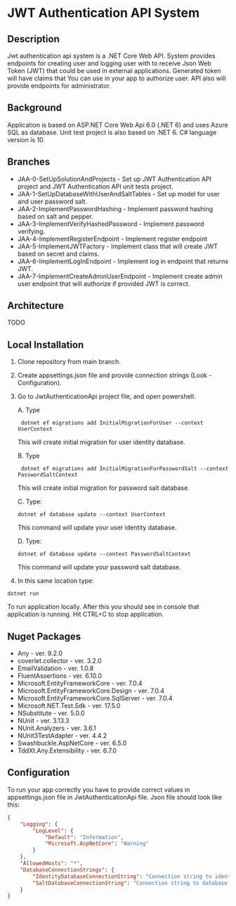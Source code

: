 # JWT Authentication API System

## Description
Jwt authentication api system is a .NET Core Web API. System provides endpoints for creating user and logging user with to receive Json Web Token (JWT) that could be used in external applications. 
Generated token will have claims that You can use in your app to authorize user. 
API also will provide endpoints for administrator.

## Background
Application is based on ASP.NET Core Web Api 6.0 (.NET 6) and uses Azure SQL as database. Unit test project is also based on .NET 6.
C# language version is 10.

## Branches
- JAA-0-SetUpSolutionAndProjects - Set up JWT Authentication API project and JWT Authentication API unit tests project.
- JAA-1-SetUpDatabaseWithUserAndSaltTables - Set up model for user and user password salt.
- JAA-2-ImplementPasswordHashing - Implement password hashing based on salt and pepper.
- JAA-3-ImplementVerifyHashedPassword - Implement password verifying.
- JAA-4-ImplementRegisterEndpoint - Implement register endpoint
- JAA-5-ImplementJWTFactory - Implement class that will create JWT based on secret and claims.
- JAA-6-ImplementLogInEndpoint - Implement log in endpoint that returns JWT.
- JAA-7-ImplementCreateAdminUserEndpoint - Implement create admin user endpoint that will authorize if provided JWT is correct.

## Architecture
TODO

## Local Installation

1. Clone repository from main branch.
2. Create appsettings.json file and provide connection strings (Look - Configuration).
3. Go to JwtAuthenticationApi project file, and open powershell.
    
    A.  Type
    ``` 
     dotnet ef migrations add InitialMigrationForUser --context UserContext
    ```
    This will create initial migration for user identity database.

    B.  Type 
    ``` dotnet
     dotnet ef migrations add InitialMigrationForPasswordSalt --context PasswordSaltContext
    ```
    This will create initial migration for password salt database.

    C. Type:
    ```
    dotnet ef database update --context UserContext
    ```
    This command will update your user identity database.

    D. Type:
    ```
    dotnet ef database update --context PasswordSaltContext
    ```
    This command will update your password salt database.

4. In this same location type:
```
dotnet run
```
To run application locally. After this you should see in console that application is running. Hit CTRL+C to stop application.

## Nuget Packages
- Any - ver. 9.2.0
- coverlet.collector - ver. 3.2.0
- EmailValidation - ver. 1.0.8
- FluentAssertions - ver. 6.10.0
- Microsoft.EntityFrameworkCore - ver. 7.0.4
- Microsoft.EntityFrameworkCore.Design - ver. 7.0.4
- Microsoft.EntityFrameworkCore.SqlServer - ver. 7.0.4
- Microsoft.NET.Test.Sdk - ver. 17.5.0
- NSubstitute - ver. 5.0.0
- NUnit - ver. 3.13.3
- NUnit.Analyzers - ver. 3.6.1
- NUnit3TestAdapter - ver. 4.4.2
- Swashbuckle.AspNetCore - ver. 6.5.0
- TddXt.Any.Extensibility - ver. 6.7.0


## Configuration
To run your app correctly you have to provide correct values in appsettings.json file in JwtAuthenticationApi file. 
Json file should look like this:
```json
{
    "Logging": {
        "LogLevel": {
            "Default": "Information",
            "Microsoft.AspNetCore": "Warning"
        }
    },
    "AllowedHosts": "*",
    "DatabaseConnectionStrings": {
        "IdentityDatabaseConnectionString": "Connection string to identity database",
        "SaltDatabaseConnectionString": "Connection string to database that contains salt"
    }
}
```